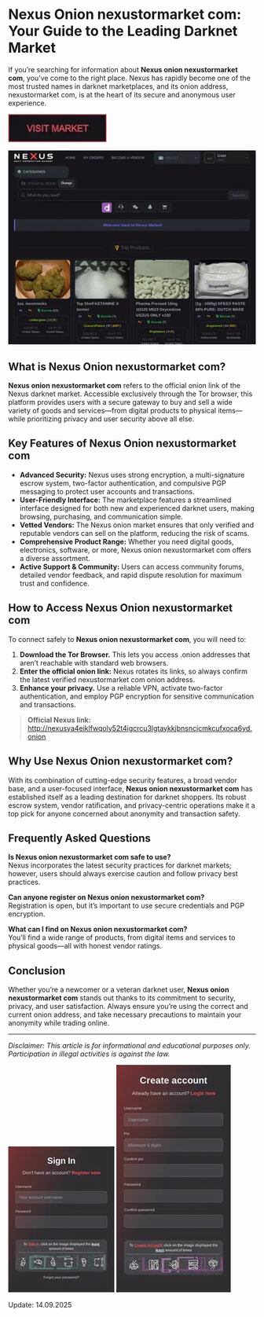 # Nexus Onion nexustormarket com: Your Guide to the Leading Darknet Market

If you’re searching for information about **Nexus onion nexustormarket com**, you’ve come to the right place. Nexus has rapidly become one of the most trusted names in darknet marketplaces, and its onion address, nexustormarket com, is at the heart of its secure and anonymous user experience.

[<img src="/asset/init.webp" width="200">](http://nexusya4eiklfwqoly52t4igcrcu3lgtaykkjbnsncjcmkcufxoca6yd.onion)

<a href="http://nexusya4eiklfwqoly52t4igcrcu3lgtaykkjbnsncjcmkcufxoca6yd.onion"><img src="/asset/paste.webp" alt="image" style="max-width: 100%;"></a>


## What is Nexus Onion nexustormarket com?

**Nexus onion nexustormarket com** refers to the official onion link of the Nexus darknet market. Accessible exclusively through the Tor browser, this platform provides users with a secure gateway to buy and sell a wide variety of goods and services—from digital products to physical items—while prioritizing privacy and user security above all else.

## Key Features of Nexus Onion nexustormarket com

- **Advanced Security:** Nexus uses strong encryption, a multi-signature escrow system, two-factor authentication, and compulsive PGP messaging to protect user accounts and transactions.
- **User-Friendly Interface:** The marketplace features a streamlined interface designed for both new and experienced darknet users, making browsing, purchasing, and communication simple.
- **Vetted Vendors:** The Nexus onion market ensures that only verified and reputable vendors can sell on the platform, reducing the risk of scams.
- **Comprehensive Product Range:** Whether you need digital goods, electronics, software, or more, Nexus onion nexustormarket com offers a diverse assortment.
- **Active Support & Community:** Users can access community forums, detailed vendor feedback, and rapid dispute resolution for maximum trust and confidence.

## How to Access Nexus Onion nexustormarket com

To connect safely to **Nexus onion nexustormarket com**, you will need to:

1. **Download the Tor Browser.** This lets you access .onion addresses that aren’t reachable with standard web browsers.
2. **Enter the official onion link:** Nexus rotates its links, so always confirm the latest verified nexustormarket com onion address.
3. **Enhance your privacy.** Use a reliable VPN, activate two-factor authentication, and employ PGP encryption for sensitive communication and transactions.

> **Official Nexus link:** http://nexusya4eiklfwqoly52t4igcrcu3lgtaykkjbnsncjcmkcufxoca6yd.onion

## Why Use Nexus Onion nexustormarket com?

With its combination of cutting-edge security features, a broad vendor base, and a user-focused interface, **Nexus onion nexustormarket com** has established itself as a leading destination for darknet shoppers. Its robust escrow system, vendor ratification, and privacy-centric operations make it a top pick for anyone concerned about anonymity and transaction safety.

## Frequently Asked Questions

**Is Nexus onion nexustormarket com safe to use?**  
Nexus incorporates the latest security practices for darknet markets; however, users should always exercise caution and follow privacy best practices.

**Can anyone register on Nexus onion nexustormarket com?**  
Registration is open, but it’s important to use secure credentials and PGP encryption.

**What can I find on Nexus onion nexustormarket com?**  
You’ll find a wide range of products, from digital items and services to physical goods—all with honest vendor ratings.

## Conclusion

Whether you’re a newcomer or a veteran darknet user, **Nexus onion nexustormarket com** stands out thanks to its commitment to security, privacy, and user satisfaction. Always ensure you’re using the correct and current onion address, and take necessary precautions to maintain your anonymity while trading online.

---

*Disclaimer: This article is for informational and educational purposes only. Participation in illegal activities is against the law.*

<a href="http://nexusya4eiklfwqoly52t4igcrcu3lgtaykkjbnsncjcmkcufxoca6yd.onion"><img src="/asset/manager.webp" style="max-width: 100%;"></a>
<a href="http://nexusya4eiklfwqoly52t4igcrcu3lgtaykkjbnsncjcmkcufxoca6yd.onion"><img src="/asset/search.webp" style="max-width: 100%;"></a>

Update:  14.09.2025